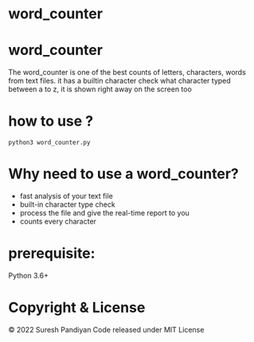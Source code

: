 # word_counter

# word_counter
The word_counter is one of the best counts of letters, characters, words from text files. it has a builtin character check what character  typed between a to z, it is shown right away on the screen too

# how to use ?
```
python3 word_counter.py
```

# Why need to use a word_counter?
- fast analysis of your text file
- built-in character type check
- process the file and give the real-time report to you
- counts every character

# prerequisite:
Python 3.6+

# Copyright & License
© 2022 Suresh Pandiyan 
Code released under MIT License

